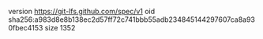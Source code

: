 version https://git-lfs.github.com/spec/v1
oid sha256:a983d8e8b138ec2d57ff72c741bbb55adb234845144297607ca8a930fbec4153
size 1352
